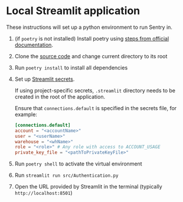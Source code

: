# Local Streamlit application

These instructions will set up a python environment to run Sentry in.

1. (if `poetry` is not installed) Install poetry using [steps from official
   documentation](https://python-poetry.org/docs/#installation).
2. Clone the [source code][src] and change current directory to its root
3. Run `poetry install` to install all dependencies
4. Set up [Streamlit secrets][streamlit-secrets].

    If using project-specific secrets, `.streamlit` directory needs to be
    created in the root of the application.

    Ensure that `connections.default` is specified in the secrets file, for
    example:

    ```toml
    [connections.default]
    account = "<accountName>"
    user = "<userName>"
    warehouse = "<whName>"
    role = "<role>" # Any role with access to ACCOUNT_USAGE
    private_key_file = "<pathToPrivateKeyFile>"
    ```

5. Run `poetry shell` to activate the virtual environment
6. Run `streamlit run src/Authentication.py`
7. Open the URL provided by Streamlit in the terminal (typically
   `http://localhost:8501`)

[src]: https://github.com/Snowflake-Labs/Sentry
[streamlit-secrets]:
https://docs.streamlit.io/streamlit-community-cloud/deploy-your-app/secrets-management
